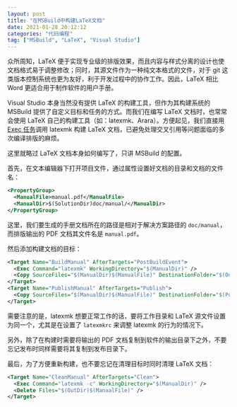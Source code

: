 ```yaml
---
layout: post
title: "在MSBuild中构建LaTeX文档"
date: 2021-01-28 20:12:12
categories: "代码编程"
tag: ["MSBuild", "LaTeX", "Visual Studio"]
---
```


众所周知，LaTeX 便于实现专业级的排版效果，而且内容与样式分离的设计也使文档格式易于调整修改；同时，其源文件作为一种纯文本格式的文件，对于 git 这类版本控制系统也更为友好，利于开发过程中的协作工作。因此，LaTeX 相比 Word 更适合用于制作软件的用户手册。

Visual Studio 本身当然没有提供 LaTeX 的构建工具，但作为其构建系统的 MSBuild 提供了自定义目标和任务的方式。而我们在编写 LaTeX 文档时，也常常会使用 LaTeX 自己的构建工具（如：latexmk、Arara）。方便起见，我们直接用 [Exec 任务](https://docs.microsoft.com/zh-cn/visualstudio/msbuild/exec-task)调用 latexmk 构建 LaTeX 文档，已避免处理交叉引用等问题面临的多次编译排版的麻烦。

这里就略过 LaTeX 文档本身如何编写了，只讲 MSBuild 的配置。

首先，在文本编辑器下打开项目文件，通过属性设置好文档的目录和文档的文件名：

```xml
<PropertyGroup>
  <ManualFile>manual.pdf</ManualFile>
  <ManualDir>$(SolutionDir)doc/manual/</ManualDir>
</PropertyGroup>
```

这里，我们要生成的手册文档所在的路径是相对于解决方案路径的 `doc/manual`，而排版输出的 PDF 文档其文件名是 `manual.pdf`。

然后添加构建文档的目标：

```xml
<Target Name="BuildManual" AfterTargets="PostBuildEvent">
  <Exec Command="latexmk" WorkingDirectory="$(ManualDir)" />
  <Copy SourceFiles="$(ManualDir)$(ManualFile)" DestinationFolder="$(OutDir)" />
</Target>
<Target Name="PublishManual" AfterTargets="Publish">
  <Copy SourceFiles="$(ManualDir)$(ManualFile)" DestinationFolder="$(PublishDir)" />
</Target>
```

需要注意的是，latexmk 想要正常工作的话，要将工作目录和 LaTeX 源文件设置为同一个，尤其是在设置了 `latexmkrc` 来调整 latexmk 的行为的情况下。

另外，除了在构建时需要将输出的 PDF 文档复制到软件的输出目录下之外，不要忘记发布时同样需要将其复制到发布目录下。

最后，为了方便重新构建，也不要忘记在清理目标时同时清理 LaTeX 文档：

```xml
<Target Name="CleanManual" AfterTargets="Clean">
  <Exec Command="latexmk -c" WorkingDirectory="$(ManualDir)" />
  <Delete Files="$(OutDir)$(ManualFile)" />
</Target>
```
